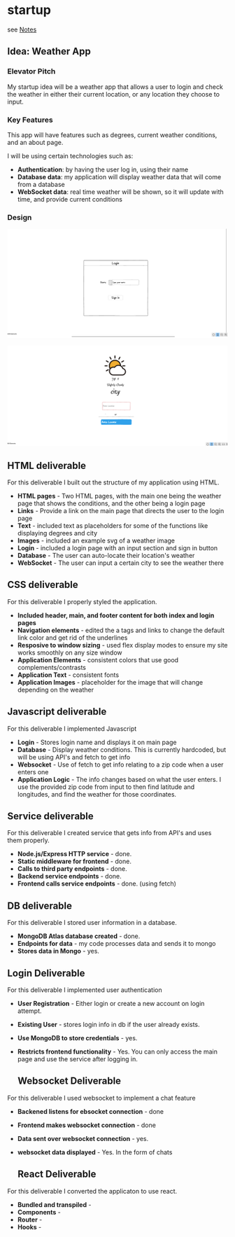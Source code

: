# startup

see [Notes](https://github.com/andymam/startup/blob/main/notes.md)

## Idea: Weather App

### Elevator Pitch
My startup idea will be a weather app that allows a user to login and check the weather in either their current location, or any location they choose to input. 

### Key Features
This app will have features such as degrees, current weather conditions, and an about page.

I will be using certain technologies such as:

- **Authentication**: by having the user log in, using their name
- **Database data**: my application will display weather data that will come from a database
- **WebSocket data**: real time weather will be shown, so it will update with time, and provide current conditions

### Design

![Login](login_screenshot.png)

![Main](main_screenshot.png)


## HTML deliverable

For this deliverable I built out the structure of my application using HTML.

- **HTML pages** - Two HTML pages, with the main one being the weather page that shows the conditions, and the other being a login page
- **Links** - Provide a link on the main page that directs the user to the login page
- **Text** - included text as placeholders for some of the functions like displaying degrees and city
- **Images** - included an example svg of a weather image
- **Login** - included a login page with an input section and sign in button
- **Database** - The user can auto-locate their location's weather
- **WebSocket** - The user can input a certain city to see the weather there

## CSS deliverable

For this deliverable I properly styled the application.

- **Included header, main, and footer content for both index and login pages**
- **Navigation elements** - edited the a tags and links to change the default link color and get rid of the underlines
- **Resposive to window sizing** - used flex display modes to ensure my site works smoothly on any size window
- **Application Elements** - consistent colors that use good complements/contrasts
- **Application Text** - consistent fonts
- **Application Images** - placeholder for the image that will change depending on the weather

## Javascript deliverable

For this deliverable I implemented Javascript

- **Login** - Stores login name and displays it on main page
- **Database** - Display weather conditions. This is currently hardcoded, but will be using API's and fetch to get info
- **Websocket** - Use of fetch to get info relating to a zip code when a user enters one
- **Application Logic** - The info changes based on what the user enters. I use the provided zip code from input to then find latitude and longitudes, and find the weather for those coordinates.

## Service deliverable

For this deliverable I created service that gets info from API's and uses them properly.

- **Node.js/Express HTTP service** - done.
- **Static middleware for frontend** - done.
- **Calls to third party endpoints** - done.
- **Backend service endpoints** - done.
- **Frontend calls service endpoints** - done. (using fetch)

## DB deliverable

For this deliverable I stored user information in a database.

- **MongoDB Atlas database created** - done.
- **Endpoints for data**  - my code processes data and sends it to mongo
- **Stores data in Mongo** - yes.

## Login Deliverable

For this deliverable I implemented user authentication

- **User Registration** - Either login or create a new account on login attempt.
- **Existing User** - stores login info in db if the user already exists.
- **Use MongoDB to store credentials** - yes.
- **Restricts frontend functionality** - Yes. You can only access the main page and use the service after logging in.

  ## Websocket Deliverable

For this deliverable I used websocket to implement a chat feature

- **Backened listens for ebsocket connection** - done
- **Frontend makes websocket connection** - done
- **Data sent over websocket connection** - yes.
- **websocket data displayed** - Yes. In the form of chats

  ## React Deliverable

For this deliverable I converted the applicaton to use react.

- **Bundled and transpiled** - 
- **Components** - 
- **Router** - 
- **Hooks** -

